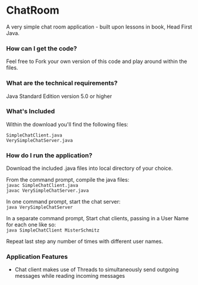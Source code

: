 # ChatRoom
A very simple chat room application - built upon lessons in book, Head First Java.

### How can I get the code?
Feel free to Fork your own version of this code and play around within the files.

### What are the technical requirements?
Java Standard Edition version 5.0 or higher

### What's Included
Within the download you'll find the following files:
```
SimpleChatClient.java
VerySimpleChatServer.java
```

### How do I run the application?
Download the included .java files into local directory of your choice.  

From the command prompt, compile the java files:  
`javac SimpleChatClient.java`  
`javac VerySimpleChatServer.java`  

In one command prompt, start the chat server:  
`java VerySimpleChatServer`  

In a separate command prompt, Start chat clients, passing in a User Name for each one like so:  
`java SimpleChatClient MisterSchmitz`  

Repeat last step any number of times with different user names.

### Application Features
* Chat client makes use of Threads to simultaneously send outgoing messages while reading incoming messages
